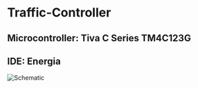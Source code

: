 # Traffic-Controller

## Microcontroller: Tiva C Series TM4C123G

## IDE: Energia


![Schematic ](https://github.com/user-attachments/assets/63970ac7-81ca-41d1-aa53-5b15d8f58461)

